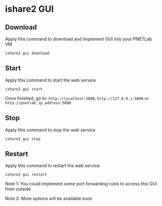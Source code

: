 # ishare2 GUI

## Download

Apply this command to download and implement GUI into your PNETLab VM

```linux
ishare2 gui download
```

## Start

Apply this command to start the web service

```linux
ishare2 gui start
```

Once finished, go to:
`http://localhost:5000`,
`http://127.0.0.1:5000` or
`http://pnetlab_ip_address:5000`

## Stop

Apply this command to stop the web service

```linux
ishare2 gui stop
```

## Restart

Apply this command to restart the web service

```linux
ishare2 gui restart
```

Note 1: You could implement some port forwarding rules to access this GUI from outside

Note 2: More options will be available soon
